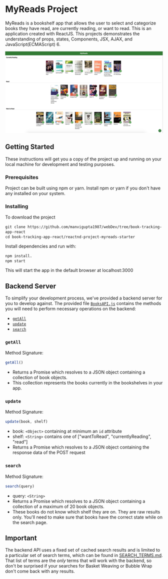 # MyReads Project

MyReads is a bookshelf app that allows the user to select and categorize books they have read, are currently reading, or want to read. This is an application created with ReactJS. This projects demonstrates the understanding of props, states, Components, JSX, AJAX, and JavaScript(ECMAScript) 6.

![](myreads.jpg)

## Getting Started
These instructions will get you a copy of the project up and running on your local machine for development and testing
purposes.

### Prerequisites
Project can be built using npm or yarn. Install npm or yarn if you don't have any installed on your system.

### Installing

To download the project
```
git clone https://github.com/manvigupta1987/webDev/tree/book-tracking-app-react
cd book-tracking-app-react/reactnd-project-myreads-starter
```

Install dependencies and run with:
```
npm install.
npm start
```
This will start the app in the default browser at localhost:3000



## Backend Server

To simplify your development process, we've provided a backend server for you to develop against. The provided file [`BooksAPI.js`](src/BooksAPI.js) contains the methods you will need to perform necessary operations on the backend:

* [`getAll`](#getall)
* [`update`](#update)
* [`search`](#search)

### `getAll`

Method Signature:

```js
getAll()
```

* Returns a Promise which resolves to a JSON object containing a collection of book objects.
* This collection represents the books currently in the bookshelves in your app.

### `update`

Method Signature:

```js
update(book, shelf)
```

* book: `<Object>` containing at minimum an `id` attribute
* shelf: `<String>` contains one of ["wantToRead", "currentlyReading", "read"]
* Returns a Promise which resolves to a JSON object containing the response data of the POST request

### `search`

Method Signature:

```js
search(query)
```

* query: `<String>`
* Returns a Promise which resolves to a JSON object containing a collection of a maximum of 20 book objects.
* These books do not know which shelf they are on. They are raw results only. You'll need to make sure that books have the correct state while on the search page.

## Important
The backend API uses a fixed set of cached search results and is limited to a particular set of search terms, which can be found in [SEARCH_TERMS.md](SEARCH_TERMS.md). That list of terms are the _only_ terms that will work with the backend, so don't be surprised if your searches for Basket Weaving or Bubble Wrap don't come back with any results.
